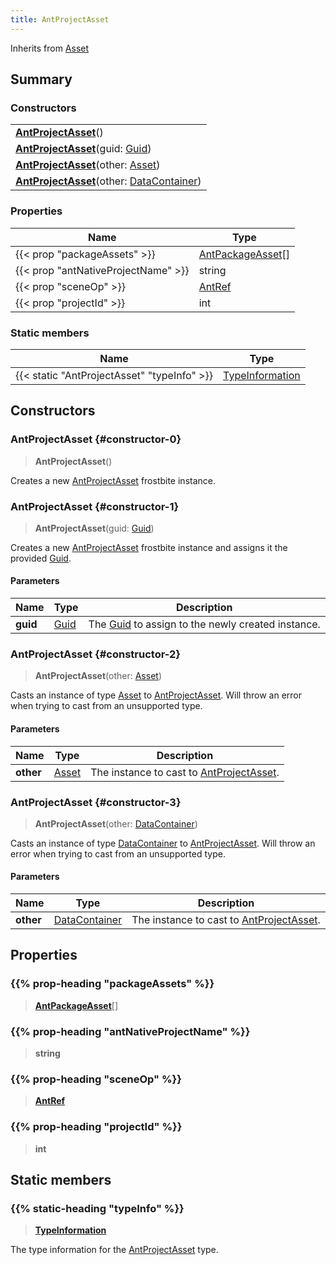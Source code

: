 ```yaml
---
title: AntProjectAsset
---
```


Inherits from [Asset](/vext/ref/fb/asset)

## Summary

### Constructors

|  |
| --- |
| **[AntProjectAsset](#constructor-0)**() |
| **[AntProjectAsset](#constructor-1)**(guid: [Guid](/vext/ref/shared/type/guid)) |
| **[AntProjectAsset](#constructor-2)**(other: [Asset](/vext/ref/fb/asset)) |
| **[AntProjectAsset](#constructor-3)**(other: [DataContainer](/vext/ref/shared/type/datacontainer)) |

### Properties

| Name | Type |
| ---- | ---- |
| {{< prop "packageAssets" >}} | [AntPackageAsset](/vext/ref/fb/antpackageasset)[] |
| {{< prop "antNativeProjectName" >}} | string |
| {{< prop "sceneOp" >}} | [AntRef](/vext/ref/fb/antref) |
| {{< prop "projectId" >}} | int |

### Static members

| Name | Type |
| ---- | ---- |
| {{< static "AntProjectAsset" "typeInfo" >}} | [TypeInformation](/vext/ref/shared/type/typeinformation) |

## Constructors

### AntProjectAsset {#constructor-0}

> **AntProjectAsset**()

Creates a new [AntProjectAsset](/vext/ref/fb/antprojectasset) frostbite instance.

### AntProjectAsset {#constructor-1}

> **AntProjectAsset**(guid: [Guid](/vext/ref/shared/type/guid))

Creates a new [AntProjectAsset](/vext/ref/fb/antprojectasset) frostbite instance and assigns it the provided [Guid](/vext/ref/shared/type/guid).

#### Parameters

| Name | Type | Description |
| ---- | ---- | ----------- |
| **guid** | [Guid](/vext/ref/shared/type/guid) | The [Guid](/vext/ref/shared/type/guid) to assign to the newly created instance. |

### AntProjectAsset {#constructor-2}

> **AntProjectAsset**(other: [Asset](/vext/ref/fb/asset))

Casts an instance of type [Asset](/vext/ref/fb/asset) to [AntProjectAsset](/vext/ref/fb/antprojectasset). Will throw an error when trying to cast from an unsupported type.

#### Parameters

| Name | Type | Description |
| ---- | ---- | ----------- |
| **other** | [Asset](/vext/ref/fb/asset) | The instance to cast to [AntProjectAsset](/vext/ref/fb/antprojectasset). |

### AntProjectAsset {#constructor-3}

> **AntProjectAsset**(other: [DataContainer](/vext/ref/shared/type/datacontainer))

Casts an instance of type [DataContainer](/vext/ref/shared/type/datacontainer) to [AntProjectAsset](/vext/ref/fb/antprojectasset). Will throw an error when trying to cast from an unsupported type.

#### Parameters

| Name | Type | Description |
| ---- | ---- | ----------- |
| **other** | [DataContainer](/vext/ref/shared/type/datacontainer) | The instance to cast to [AntProjectAsset](/vext/ref/fb/antprojectasset). |

## Properties

### {{% prop-heading "packageAssets" %}}

> **[AntPackageAsset](/vext/ref/fb/antpackageasset)**[]

### {{% prop-heading "antNativeProjectName" %}}

> **string**

### {{% prop-heading "sceneOp" %}}

> **[AntRef](/vext/ref/fb/antref)**

### {{% prop-heading "projectId" %}}

> **int**

## Static members

### {{% static-heading "typeInfo" %}}

> **[TypeInformation](/vext/ref/shared/type/typeinformation)**

The type information for the [AntProjectAsset](/vext/ref/fb/antprojectasset) type.

